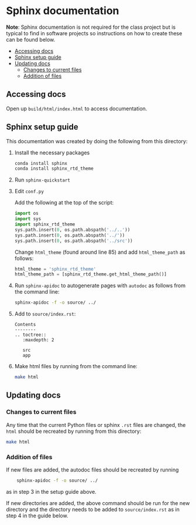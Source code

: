 # Sphinx documentation

**Note**: Sphinx documentation is not required for the class project but is typical to find in software projects so instructions on how to create these can be found below. 

<!-- toc -->

- [Accessing docs](#accessing-docs)
- [Sphinx setup guide](#sphinx-setup-guide)
- [Updating docs](#updating-docs)
  * [Changes to current files](#changes-to-current-files)
  * [Addition of files](#addition-of-files)

<!-- tocstop -->

## Accessing docs 

Open up `build/html/index.html` to access documentation. 


## Sphinx setup guide 
This documentation was created by doing the following from this directory: 

1. Install the necessary packages
    ```bash
    conda install sphinx
    conda install sphinx_rtd_theme
    ```
1. Run `sphinx-quickstart`

2. Edit `conf.py`

    Add the following at the top of the script: 
    
    ```python
    import os
    import sys
    import sphinx_rtd_theme
    sys.path.insert(0, os.path.abspath('../..'))
    sys.path.insert(0, os.path.abspath('../'))
    sys.path.insert(0, os.path.abspath('../src'))
    ```
    
    Change `html_theme` (found around line 85) and add `html_theme_path` as follows:
    
    ```python
    html_theme = 'sphinx_rtd_theme'
    html_theme_path = [sphinx_rtd_theme.get_html_theme_path()]
    ```

3. Run `sphinx-apidoc` to autogenerate pages with `autodoc` as follows from the command line:

    ```bash
    sphinx-apidoc -f -o source/ ../ 
    ```

4. Add to `source/index.rst`:

    ```markdowns
    Contents
    --------
    .. toctree::
       :maxdepth: 2
    
       src
       app
    ```

5. Make html files by running from the command line: 

    ```bash
    make html 
    ```

## Updating docs

### Changes to current files 
Any time that the current Python files or sphinx `.rst` files are changed, the `html` should be recreated by running from this directory:

```bash
make html
```

### Addition of files 

If new files are added, the autodoc files should be recreated by running 


```bash
    sphinx-apidoc -f -o source/ ../ 

```

as in step 3 in the setup guide above. 

If new directories are added, the above command should be run for the new directory and the directory needs to be added to `source/index.rst` as in step 4 in the guide below.